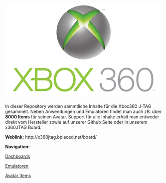 <div align="center"><img src="https://raw.githubusercontent.com/repoZONE/XBOX360/master/docs/x360logo.png"></img></div>
<br>
In dieser Repository werden sämmtliche Inhalte für die Xbox360 J-TAG gesammelt. Neben Anwendungen und Emulatoren findet man auch zB. über <b>8000 Items</b> für seinen Avatar. Support für alle Inhalte erhält man entweder direkt vom Hersteller sowie auf unserer Github Seite oder in unserem x360JTAG Board.
<p></p>
<b>Weblink:</b>
http://x360jtag.bplaced.net/board/</p>
<p></p>
<b>Navigation:</b>

<a href="https://github.com/repoZONE/XBOX360/tree/master/Dashboards">Dashboards</a>

<a href="https://github.com/repoZONE/XBOX360/tree/master/Applications/Emulators">Emulatoren</a>

<a href="https://github.com/repoZONE/XBOX360/tree/master/Content/Avatar">Avatar Items</a>
